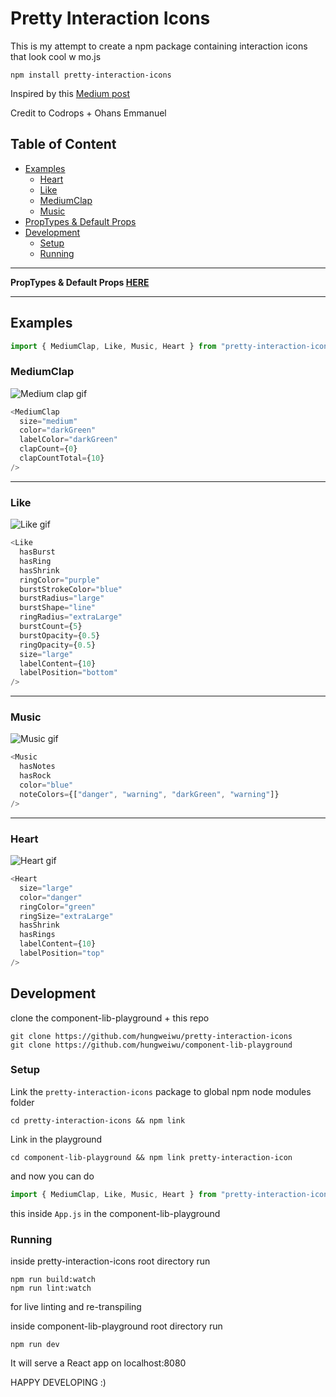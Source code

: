 # Pretty Interaction Icons

This is my attempt to create a npm package containing interaction icons that look cool w mo.js

```
npm install pretty-interaction-icons
```

Inspired by this [Medium post](https://medium.freecodecamp.org/how-i-re-built-the-medium-clap-effect-and-what-i-got-out-of-the-experiment-991672995fdf?source=user_profile---------6----------------)

Credit to Codrops + Ohans Emmanuel

## Table of Content

* [Examples](#examples)
  * [Heart](#heart)
  * [Like](#like)
  * [MediumClap](#mediumclap)
  * [Music](#music)
* [PropTypes & Default Props](http://theweiweiwu.com/pretty-interaction-icons/)
* [Development](#development)
  * [Setup](#setup)
  * [Running](#running)

---

**PropTypes & Default Props [HERE](http://theweiweiwu.com/pretty-interaction-icons/)**

---

## Examples

```javascript
import { MediumClap, Like, Music, Heart } from "pretty-interaction-icons";
```

### MediumClap

![Medium clap gif](https://media.giphy.com/media/3o751ZwhxQSz8SS46c/giphy.gif)

```javascript
<MediumClap
  size="medium"
  color="darkGreen"
  labelColor="darkGreen"
  clapCount={0}
  clapCountTotal={10}
/>
```

---

### Like

![Like gif](https://media.giphy.com/media/3o75245682ipTVU2fC/giphy.gif)

```javascript
<Like
  hasBurst
  hasRing
  hasShrink
  ringColor="purple"
  burstStrokeColor="blue"
  burstRadius="large"
  burstShape="line"
  ringRadius="extraLarge"
  burstCount={5}
  burstOpacity={0.5}
  ringOpacity={0.5}
  size="large"
  labelContent={10}
  labelPosition="bottom"
/>
```

---

### Music

![Music gif](https://media.giphy.com/media/3o7525GciGyEel2cuc/giphy.gif)

```javascript
<Music
  hasNotes
  hasRock
  color="blue"
  noteColors={["danger", "warning", "darkGreen", "warning"]}
/>
```

---

### Heart

![Heart gif](https://media.giphy.com/media/3o751T2NAs8tDPu59u/giphy.gif)

```javascript
<Heart
  size="large"
  color="danger"
  ringColor="green"
  ringSize="extraLarge"
  hasShrink
  hasRings
  labelContent={10}
  labelPosition="top"
/>
```

## Development

clone the component-lib-playground + this repo

```
git clone https://github.com/hungweiwu/pretty-interaction-icons
git clone https://github.com/hungweiwu/component-lib-playground
```

### Setup

Link the `pretty-interaction-icons` package to global npm node modules folder

```
cd pretty-interaction-icons && npm link
```

Link in the playground

```
cd component-lib-playground && npm link pretty-interaction-icon
```

and now you can do

```javascript
import { MediumClap, Like, Music, Heart } from "pretty-interaction-icons";
```

this inside `App.js` in the component-lib-playground

### Running

inside pretty-interaction-icons root directory run

```
npm run build:watch
npm run lint:watch
```

for live linting and re-transpiling

inside component-lib-playground root directory run

```
npm run dev
```

It will serve a React app on localhost:8080

HAPPY DEVELOPING :)
